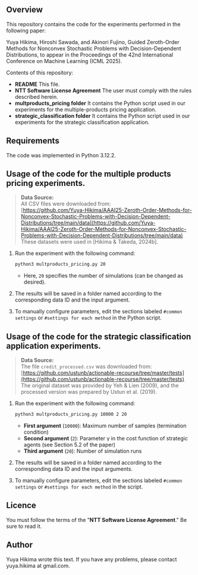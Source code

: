 
## Overview
This repository contains the code for the experiments performed in the following paper:

Yuya Hikima, Hiroshi Sawada, and Akinori Fujino,
Guided Zeroth-Order Methods for Nonconvex Stochastic Problems with Decision-Dependent Distributions,
to appear in the Proceedings of the 42nd International Conference on Machine Learning (ICML 2025).

Contents of this repository:
- **README** This file.
- **NTT Software License Agreement** The user must comply with the rules described herein.
- **multproducts_pricing folder** It contains the Python script used in our experiments for the multiple-products pricing application.
- **strategic_classification folder** It contains the Python script used in our experiments for the strategic classification application.

## Requirements
The code was implemented in Python 3.12.2.

## Usage of the code for the multiple products pricing experiments.

> **Data Source:**  
> All CSV files were downloaded from:  
> [https://github.com/Yuya-Hikima/AAAI25-Zeroth-Order-Methods-for-Nonconvex-Stochastic-Problems-with-Decision-Dependent-Distributions/tree/main/data](https://github.com/Yuya-Hikima/AAAI25-Zeroth-Order-Methods-for-Nonconvex-Stochastic-Problems-with-Decision-Dependent-Distributions/tree/main/data)  
> These datasets were used in [Hikima & Takeda, 2024b].

1.  Run the experiment with the following command:

    ```bash
    python3 multproducts_pricing.py 20
    ```

    - Here, `20` specifies the number of simulations (can be changed as desired).

2. The results will be saved in a folder named according to  the corresponding data ID and the input argument.

3. To manually configure parameters, edit the sections labeled `#common settings` or `#settings for each method` in the Python script.

## Usage of the code for the strategic classification application experiments.
> **Data Source:**  
> The file `credit_processed.csv` was downloaded from:  
> [https://github.com/ustunb/actionable-recourse/tree/master/tests](https://github.com/ustunb/actionable-recourse/tree/master/tests)  
> The original dataset was provided by Yeh & Lien (2009), and the processed version was prepared by Ustun et al. (2019).

1. Run the experiment with the following command:

    ```bash
    python3 multproducts_pricing.py 10000 2 20
    ```

    - **First argument** (`10000`): Maximum number of samples (termination condition)  
    - **Second argument** (`2`): Parameter γ in the cost function of strategic agents (see Section 5.2 of the paper)  
    - **Third argument** (`20`): Number of simulation runs

2. The results will be saved in a folder named according to the corresponding data ID and the input arguments.

3. To manually configure parameters, edit the sections labeled `#common settings` or `#settings for each method` in the script.

## Licence
You must follow the terms of the "**NTT Software License Agreement**."
Be sure to read it.

## Author
Yuya Hikima wrote this text.
If you have any problems, please contact yuya.hikima at gmail.com.
